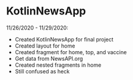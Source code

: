# KotlinNewsApp
11/26/2020 - 11/29/2020:
- Created KotlinNewsApp for final project
- Created layout for home
- Created fragment for home, top, and vaccine
- Get data from NewsAPI.org
- Created nested fragments in home
- Still confused as heck
